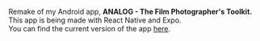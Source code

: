 Remake of my Android app, **ANALOG - The Film Photographer's Toolkit.**  
This app is being made with React Native and Expo.  
You can find the current version of the app [here](https://play.google.com/store/apps/details?id=com.wlacaba.analog&hl=en).
